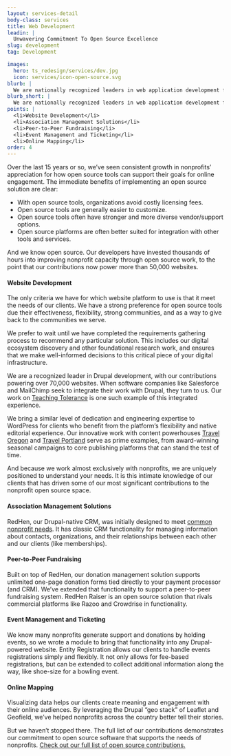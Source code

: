 ```yaml
---
layout: services-detail
body-class: services
title: Web Development
leadin: |
  Unwavering Commitment To Open Source Excellence
slug: development
tag: Development

images:
  hero: ts_redesign/services/dev.jpg
  icon: services/icon-open-source.svg
blurb: |
  We are nationally recognized leaders in web application development for nonprofits. Geeks at heart, we love playing on the bleeding edge of web technology, which also happens to ensure we're adding the most possible value to our clients. One thing we don't waver on is our commitment to engineering excellence and open source, as demonstrated by the more than 50,000 websites running on our contributions.
blurb_short: |
  We are nationally recognized leaders in web application development for nonprofits. Geeks at heart, we love playing on the bleeding edge of web technology.
points: |
  <li>Website Development</li>
  <li>Association Management Solutions</li>
  <li>Peer-to-Peer Fundraising</li>
  <li>Event Management and Ticketing</li>
  <li>Online Mapping</li>
order: 4
---
```


Over the last 15 years or so, we’ve seen consistent growth in nonprofits’ appreciation for how open source tools can support their goals for online engagement. The immediate benefits of implementing an open source solution are clear:

* With open source tools, organizations avoid costly licensing fees.
* Open source tools are generally easier to customize.
* Open source tools often have stronger and more diverse vendor/support options.
* Open source platforms are often better suited for integration with other tools and services.

And we know open source. Our developers have invested thousands of hours into improving nonprofit capacity through open source work, to the point that our contributions now power more than 50,000 websites.

#### Website Development

The only criteria we have for which website platform to use is that it meet the needs of our clients. We have a strong preference for open source tools due their effectiveness, flexibility, strong communities, and as a way to give back to the communities we serve.

We prefer to wait until we have completed the requirements gathering process to recommend any particular solution. This includes our digital ecosystem discovery and other foundational research work, and ensures that we make well-informed decisions to this critical piece of your digital infrastructure.

We are a recognized leader in Drupal development, with our contributions powering over 70,000 websites. When software companies like Salesforce and MailChimp seek to integrate their work with Drupal, they turn to us. Our work on [Teaching Tolerance]({{site.baseurl}}/work/tolerance/) is one such example of this integrated experience.

We bring a similar level of dedication and engineering expertise to WordPress for clients who benefit from the platform’s flexibility and native editorial experience. Our innovative work with content powerhouses [Travel Oregon]({{site.baseurl}}/work/travel-oregon/) and [Travel Portland]({{site.baseurl}}/work/travel-portland/) serve as prime examples, from award-winning seasonal campaigns to core publishing platforms that can stand the test of time.

And because we work almost exclusively with nonprofits, we are uniquely positioned to understand your needs. It is this intimate knowledge of our clients that has driven some of our most significant contributions to the nonprofit open source space.


#### Association Management Solutions

RedHen, our Drupal-native CRM, was initially designed to meet [common nonprofit needs]({{site.baseurl}}/services/digital-ecosystem/). It has classic CRM functionality for managing information about contacts, organizations, and their relationships between each other and our clients (like memberships).

#### Peer-to-Peer Fundraising

Built on top of RedHen, our donation management solution supports unlimited one-page donation forms tied directly to your payment processor (and CRM). We’ve extended that functionality to support a peer-to-peer fundraising system. RedHen Raiser is an open source solution that rivals commercial platforms like Razoo and Crowdrise in functionality.

#### Event Management and Ticketing

We know many nonprofits generate support and donations by holding events, so we wrote a module to bring that functionality into any Drupal-powered website. Entity Registration allows our clients to handle events registrations simply and flexibly. It not only allows for fee-based registrations, but can be extended to collect additional information along the way, like shoe-size for a bowling event.

#### Online Mapping

Visualizing data helps our clients create meaning and engagement with their online audiences. By leveraging the Drupal “geo stack” of Leaflet and Geofield, we’ve helped nonprofits across the country better tell their stories.

But we haven’t stopped there. The full list of our contributions demonstrates our commitment to open source software that supports the needs of nonprofits. [Check out our full list of open source contributions.]({{site.baseurl}}/services/open-source/)
